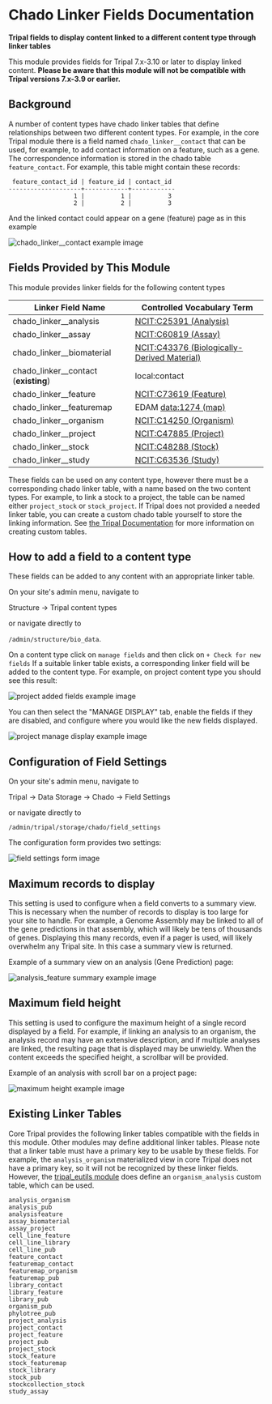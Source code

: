 # Chado Linker Fields Documentation
**Tripal fields to display content linked to a different content type through linker tables**

This module provides fields for Tripal 7.x-3.10 or later to display linked content.
**Please be aware that this module will not be compatible with Tripal versions 7.x-3.9 or earlier.**



## Background

A number of content types have chado linker tables that define relationships between two
different content types. For example, in the core Tripal module there is a field named
`chado_linker__contact` that can be used, for example, to add contact information on a
feature, such as a gene. The correspondence information is stored in the chado table
`feature_contact`.
For example, this table might contain these records:
```
 feature_contact_id | feature_id | contact_id 
--------------------+------------+------------
                  1 |          1 |          3
                  2 |          2 |          3
```
And the linked contact could appear on a gene (feature) page as in this example

![chado_linker__contact example image](/docs/chado_linker__contact_example.png?raw=true "Example display of chado_linker__contact field")



## Fields Provided by This Module

This module provides linker fields for the following content types

| Linker Field Name | Controlled Vocabulary Term |
| --- | --- |
| chado_linker__analysis | [NCIT:C25391 (Analysis)]( https://www.ebi.ac.uk/ols/ontologies/ncit/terms?iri=http%3A%2F%2Fpurl.obolibrary.org%2Fobo%2FNCIT_C25391) |
| chado_linker__assay | [NCIT:C60819 (Assay)]( https://www.ebi.ac.uk/ols/ontologies/ncit/terms?iri=http%3A%2F%2Fpurl.obolibrary.org%2Fobo%2FNCIT_C60819) |
| chado_linker__biomaterial | [NCIT:C43376 (Biologically-Derived Material)]( https://www.ebi.ac.uk/ols/ontologies/ncit/terms?iri=http%3A%2F%2Fpurl.obolibrary.org%2Fobo%2FNCIT_C43376) |
| chado_linker__contact (**existing**) | local:contact |
| chado_linker__feature | [NCIT:C73619 (Feature)]( https://www.ebi.ac.uk/ols/ontologies/ncit/terms?iri=http%3A%2F%2Fpurl.obolibrary.org%2Fobo%2FNCIT_C73619) |
| chado_linker__featuremap | EDAM [data:1274 (map)](https://edamontology.github.io/edam-browser/#data_1274) |
| chado_linker__organism | [NCIT:C14250 (Organism)]( https://www.ebi.ac.uk/ols/ontologies/ncit/terms?iri=http%3A%2F%2Fpurl.obolibrary.org%2Fobo%2FNCIT_C14250) |
| chado_linker__project | [NCIT:C47885 (Project)](https://www.ebi.ac.uk/ols/ontologies/ncit/terms?iri=http%3A%2F%2Fpurl.obolibrary.org%2Fobo%2FNCIT_C47885) |
| chado_linker__stock | [NCIT:C48288 (Stock)]( https://www.ebi.ac.uk/ols/ontologies/ncit/terms?iri=http%3A%2F%2Fpurl.obolibrary.org%2Fobo%2FNCIT_C48288) |
| chado_linker__study | [NCIT:C63536 (Study)]( https://www.ebi.ac.uk/ols/ontologies/ncit/terms?iri=http%3A%2F%2Fpurl.obolibrary.org%2Fobo%2FNCIT_C63536) |

These fields can be used on any content type, however there must be a corresponding chado linker table, with a name based
on the two content types. For example, to link a stock to a project, the table can be named either `project_stock` or `stock_project`.
If Tripal does not provided a needed linker table, you can create a custom chado table yourself to store the linking information. See 
[the Tripal Documentation](https://tripal.readthedocs.io/en/latest/user_guide/custom_tables.html)
for more information on creating custom tables.



## How to add a field to a content type
These fields can be added to any content with an appropriate linker table.

On your site's admin menu, navigate to

Structure &rarr; Tripal content types

or navigate directly to

`/admin/structure/bio_data`.

On a content type click on `manage fields` and then click on `+ Check for new fields`
If a suitable linker table exists, a corresponding linker field will be added to the content type.
For example, on project content type you should see this result:

![project added fields example image](/docs/add_fields_to_project_example.png?raw=true "Example of adding fields to project content type")

You can then select the "MANAGE DISPLAY" tab, enable the fields if they are disabled, and
configure where you would like the new fields displayed.

![project manage display example image](/docs/configure_fields_on_project_example.png?raw=true "New fields on the Manage Display tab, ready to be configured")



## Configuration of Field Settings
On your site's admin menu, navigate to

Tripal &rarr; Data Storage &rarr; Chado &rarr; Field Settings

or navigate directly to

`/admin/tripal/storage/chado/field_settings`

The configuration form provides two settings:

![field settings form image](/docs/field_settings_form.png?raw=true "Appearance of the Field Settings administrative form")

## Maximum records to display
This setting is used to configure when a field converts to a summary view.
This is necessary when the number of records to display is too large for your site to handle.
For example, a Genome Assembly may be linked to all of the gene predictions in
that assembly, which will likely be tens of thousands of genes. Displaying this many records, even if a
pager is used, will likely overwhelm any Tripal site. In this case a summary view is returned.

Example of a summary view on an analysis (Gene Prediction) page:

![analysis_feature summary example image](/docs/analysis_feature_summary_example.png?raw=true "Example of a summary view on an analysis (Gene Prediction) page")

## Maximum field height
This setting is used to configure the maximum height of a single record displayed by a field.
For example, if linking an analysis to an organism, the analysis record may have an extensive
description, and if multiple analyses are linked, the resulting page that is displayed may be
unwieldy. When the content exceeds the specified height, a scrollbar will be provided.

Example of an analysis with scroll bar on a project page:

![maximum height example image](/docs/max_height_example.png?raw=true "Example of an analysis with scroll bar on a project page")



## Existing Linker Tables
Core Tripal provides the following linker tables compatible with the fields in this module.
Other modules may define additional linker tables.
Please note that a linker table must have a primary key to be usable by these fields.
For example, the `analysis_organism` materialized view in core Tripal does not have a primary key,
so it will not be recognized by these linker fields. However, the
[tripal_eutils module](https://github.com/NAL-i5K/tripal_eutils)
does define an `organism_analysis` custom table, which can be used.
```
analysis_organism
analysis_pub
analysisfeature
assay_biomaterial
assay_project
cell_line_feature
cell_line_library
cell_line_pub
feature_contact
featuremap_contact
featuremap_organism
featuremap_pub
library_contact
library_feature
library_pub
organism_pub
phylotree_pub
project_analysis
project_contact
project_feature
project_pub
project_stock
stock_feature
stock_featuremap
stock_library
stock_pub
stockcollection_stock
study_assay
```
